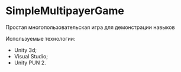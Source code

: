 # SimpleMultipayerGame
Простая многопользовательская игра для демонстрации навыков

Используемые технологии:
- Unity 3d;
- Visual Studio;
- Unity PUN 2.
